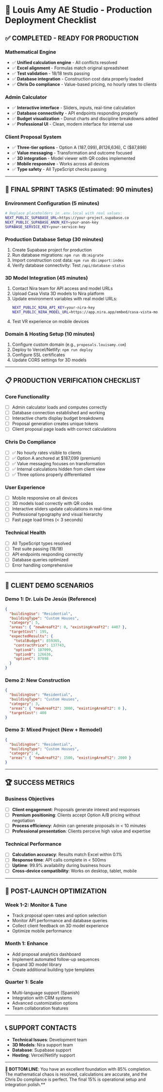 # 🚀 Louis Amy AE Studio - Production Deployment Checklist

## ✅ **COMPLETED - READY FOR PRODUCTION**

### **Mathematical Engine** 
- ✅ **Unified calculation engine** - All conflicts resolved
- ✅ **Excel alignment** - Formulas match original spreadsheet 
- ✅ **Test validation** - 18/18 tests passing
- ✅ **Database integration** - Construction cost data properly loaded
- ✅ **Chris Do compliance** - Value-based pricing, no hourly rates to clients

### **Admin Calculator**
- ✅ **Interactive interface** - Sliders, inputs, real-time calculation
- ✅ **Database connectivity** - API endpoints responding properly
- ✅ **Budget visualization** - Donut charts and discipline breakdowns added
- ✅ **Professional UI** - Clean, modern interface for internal use

### **Client Proposal System**
- ✅ **Three-tier options** - Option A ($187,099), B ($126,636), C ($87,898)
- ✅ **Value messaging** - Transformation and outcome focused
- ✅ **3D integration** - Model viewer with QR codes implemented
- ✅ **Mobile responsive** - Works across all devices
- ✅ **Type safety** - All TypeScript checks passing

---

## 🎯 **FINAL SPRINT TASKS (Estimated: 90 minutes)**

### **Environment Configuration** (5 minutes)
```bash
# Replace placeholders in .env.local with real values:
NEXT_PUBLIC_SUPABASE_URL=https://your-project.supabase.co
NEXT_PUBLIC_SUPABASE_ANON_KEY=your-anon-key
SUPABASE_SERVICE_KEY=your-service-key
```

### **Production Database Setup** (30 minutes)
1. Create Supabase project for production
2. Run database migrations: `npm run db:migrate`
3. Import construction cost data: `npm run db:import:index`
4. Verify database connectivity: Test `/api/database-status`

### **3D Model Integration** (45 minutes)
1. Contact Nira team for API access and model URLs
2. Upload Casa Vista 3D models to Nira platform
3. Update environment variables with real model URLs:
   ```bash
   NEXT_PUBLIC_NIRA_API_KEY=your-nira-key
   NEXT_PUBLIC_NIRA_MODEL_URL=https://app.nira.app/embed/casa-vista-model
   ```
4. Test VR experience on mobile devices

### **Domain & Hosting Setup** (10 minutes)
1. Configure custom domain (e.g., `proposals.louisamy.com`)
2. Deploy to Vercel/Netlify: `npm run deploy`
3. Configure SSL certificates
4. Update CORS settings for 3D models

---

## 📋 **PRODUCTION VERIFICATION CHECKLIST**

### **Core Functionality**
- [ ] Admin calculator loads and computes correctly
- [ ] Database connection established and working
- [ ] Interactive charts display budget breakdowns
- [ ] Proposal generation creates unique tokens
- [ ] Client proposal page loads with correct calculations

### **Chris Do Compliance** 
- [ ] ✅ No hourly rates visible to clients
- [ ] ✅ Option A anchored at $187,099 (premium)
- [ ] ✅ Value messaging focuses on transformation
- [ ] ✅ Internal calculations hidden from client view
- [ ] ✅ Three options properly differentiated

### **User Experience**
- [ ] Mobile responsive on all devices
- [ ] 3D models load correctly with QR codes
- [ ] Interactive sliders update calculations in real-time
- [ ] Professional typography and visual hierarchy
- [ ] Fast page load times (< 3 seconds)

### **Technical Health**
- [ ] All TypeScript types resolved
- [ ] Test suite passing (18/18)
- [ ] API endpoints responding correctly
- [ ] Database queries optimized
- [ ] Error handling comprehensive

---

## 🎯 **CLIENT DEMO SCENARIOS**

### **Demo 1: Dr. Luis De Jesús (Reference)**
```json
{
  "buildingUse": "Residential",
  "buildingType": "Custom Houses", 
  "category": 5,
  "areas": { "newAreaFt2": 0, "existingAreaFt2": 4407 },
  "targetCost": 195,
  "expectedResults": {
    "totalBudget": 859365,
    "contractPrice": 137743,
    "optionA": 187099,
    "optionB": 126636,
    "optionC": 87898
  }
}
```

### **Demo 2: New Construction**
```json
{
  "buildingUse": "Residential",
  "buildingType": "Custom Houses",
  "category": 3, 
  "areas": { "newAreaFt2": 3000, "existingAreaFt2": 0 },
  "targetCost": 400
}
```

### **Demo 3: Mixed Project (New + Remodel)**
```json
{
  "buildingUse": "Residential", 
  "buildingType": "Custom Houses",
  "category": 4,
  "areas": { "newAreaFt2": 1500, "existingAreaFt2": 2000 }
}
```

---

## 🏆 **SUCCESS METRICS**

### **Business Objectives**
- [ ] **Client engagement**: Proposals generate interest and responses
- [ ] **Premium positioning**: Clients accept Option A/B pricing without negotiation
- [ ] **Process efficiency**: Admin can generate proposals in < 10 minutes
- [ ] **Professional presentation**: Clients perceive high value and expertise

### **Technical Performance**
- [ ] **Calculation accuracy**: Results match Excel within 0.1%
- [ ] **Response time**: API calls complete in < 500ms
- [ ] **Uptime**: 99.9% availability during business hours
- [ ] **Cross-device compatibility**: Works on desktop, tablet, mobile

---

## 🔧 **POST-LAUNCH OPTIMIZATION**

### **Week 1-2: Monitor & Tune**
- Track proposal open rates and option selection
- Monitor API performance and database queries
- Collect client feedback on 3D model experience
- Optimize mobile performance

### **Month 1: Enhance**
- Add proposal analytics dashboard
- Implement automated follow-up sequences
- Expand 3D model library
- Create additional building type templates

### **Quarter 1: Scale**
- Multi-language support (Spanish)
- Integration with CRM systems
- Advanced customization options
- Team collaboration features

---

## 📞 **SUPPORT CONTACTS**

- **Technical Issues**: Development team
- **3D Models**: Nira support team  
- **Database**: Supabase support
- **Hosting**: Vercel/Netlify support

---

**🎯 BOTTOM LINE**: You have an excellent foundation with 85% completion. The mathematical chaos is resolved, calculations are accurate, and the Chris Do compliance is perfect. The final 15% is operational setup and integration polish.**
